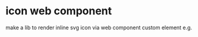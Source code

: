# icon web component

make a lib to render inline svg icon via web component custom element
e.g.
<icon-email></icon-email>
<icon-phone></icon-phone>

<piq name="email" type="solid"></piq>
<piq name="phone" type="line"></piq>

